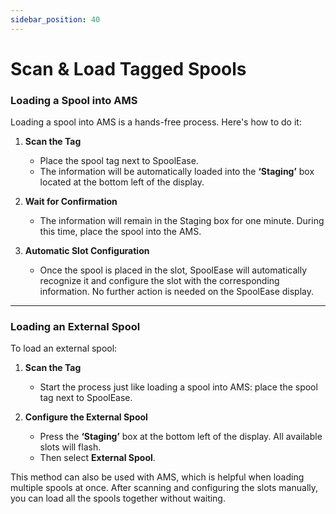 ```yaml
---
sidebar_position: 40 
---
```

# Scan & Load Tagged Spools

### Loading a Spool into AMS

Loading a spool into AMS is a hands-free process. Here's how to do it:

1. **Scan the Tag**  
   - Place the spool tag next to SpoolEase.
   - The information will be automatically loaded into the **‘Staging’** box located at the bottom left of the display.

2. **Wait for Confirmation**  
   - The information will remain in the Staging box for one minute. During this time, place the spool into the AMS.

3. **Automatic Slot Configuration**  
   - Once the spool is placed in the slot, SpoolEase will automatically recognize it and configure the slot with the corresponding information. No further action is needed on the SpoolEase display.

---

### Loading an External Spool

To load an external spool:

1. **Scan the Tag**  
   - Start the process just like loading a spool into AMS: place the spool tag next to SpoolEase.

2. **Configure the External Spool**  
   - Press the **‘Staging’** box at the bottom left of the display. All available slots will flash.
   - Then select **External Spool**.

This method can also be used with AMS, which is helpful when loading multiple spools at once. After scanning and configuring the slots manually, you can load all the spools together without waiting.
